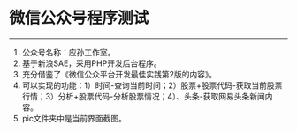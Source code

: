 # 微信公众号程序测试 #

----------

1. 公众号名称：应孙工作室。
2. 基于新浪SAE，采用PHP开发后台程序。
3. 充分借鉴了《微信公众平台开发最佳实践第2版的内容》。
4. 可以实现的功能：1）时间-查询当前时间；2）股票+股票代码-获取当前股票行情；3）分析+股票代码-分析股票情况；4）、头条-获取网易头条新闻内容。
5. pic文件夹中是当前界面截图。
